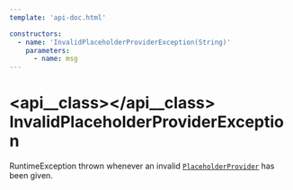 ```yaml
---
template: 'api-doc.html'

constructors:
  - name: 'InvalidPlaceholderProviderException(String)'
    parameters:
      - name: msg
---
```


# <api__class></api__class> InvalidPlaceholderProviderException

RuntimeException thrown whenever an invalid [`PlaceholderProvider`](../placeholderprovider.md) has been given.
